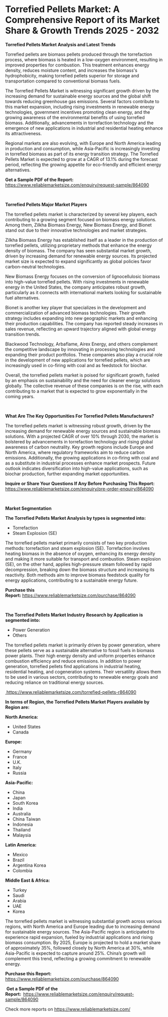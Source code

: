 <p><h1>Torrefied Pellets Market: A Comprehensive Report of its Market Share & Growth Trends 2025 - 2032</h1></p><p><strong>Torrefied Pellets Market Analysis and Latest Trends</strong></p>
<p><p>Torrefied pellets are biomass pellets produced through the torrefaction process, where biomass is heated in a low-oxygen environment, resulting in improved properties for combustion. This treatment enhances energy density, reduces moisture content, and increases the biomass's hydrophobicity, making torrefied pellets superior for storage and transportation compared to conventional biomass fuels.</p><p>The Torrefied Pellets Market is witnessing significant growth driven by the increasing demand for sustainable energy sources and the global shift towards reducing greenhouse gas emissions. Several factors contribute to this market expansion, including rising investments in renewable energy technologies, government incentives promoting clean energy, and the growing awareness of the environmental benefits of using torrefied biomass. Additionally, advancements in torrefaction technology and the emergence of new applications in industrial and residential heating enhance its attractiveness.</p><p>Regional markets are also evolving, with Europe and North America leading in production and consumption, while Asia-Pacific is increasingly investing in torrefied biomass as part of its energy transition strategy. The Torrefied Pellets Market is expected to grow at a CAGR of 13.1% during the forecast period, reflecting the growing appetite for eco-friendly and efficient energy alternatives.</p></p>
<p><strong>Get a Sample PDF of the Report:&nbsp;</strong> <a href="https://www.reliablemarketsize.com/enquiry/request-sample/864090?utm_campaign=2190&utm_medium=2&utm_source=Github&utm_content=ia&utm_term=30012025&utm_id=torrefied-pellets">https://www.reliablemarketsize.com/enquiry/request-sample/864090</a></p>
<p>&nbsp;</p>
<p><strong>Torrefied Pellets Major Market Players</strong></p>
<p><p>The torrefied pellets market is characterized by several key players, each contributing to a growing segment focused on biomass energy solutions. Among them, Zilkha Biomass Energy, New Biomass Energy, and Bionet stand out due to their innovative technologies and market strategies.</p><p>Zilkha Biomass Energy has established itself as a leader in the production of torrefied pellets, utilizing proprietary methods that enhance the energy density of biomass. The company has seen substantial market growth, driven by increasing demand for renewable energy sources. Its projected market size is expected to expand significantly as global policies favor carbon-neutral technologies.</p><p>New Biomass Energy focuses on the conversion of lignocellulosic biomass into high-value torrefied pellets. With rising investments in renewable energy in the United States, the company anticipates robust growth, particularly as it connects with international markets looking for sustainable fuel alternatives. </p><p>Bionet is another key player that specializes in the development and commercialization of advanced biomass technologies. Their growth strategy includes expanding into new geographic markets and enhancing their production capabilities. The company has reported steady increases in sales revenue, reflecting an upward trajectory aligned with global energy transition trends.</p><p>Blackwood Technology, Arbaflame, Airex Energy, and others complement the competitive landscape by innovating in processing technologies and expanding their product portfolios. These companies also play a crucial role in the development of new applications for torrefied pellets, which are increasingly used in co-firing with coal and as feedstock for biochar.</p><p>Overall, the torrefied pellets market is poised for significant growth, fueled by an emphasis on sustainability and the need for cleaner energy solutions globally. The collective revenue of these companies is on the rise, with each contributing to a market that is expected to grow exponentially in the coming years.</p></p>
<p>&nbsp;</p>
<p><strong>What Are The Key Opportunities For Torrefied Pellets Manufacturers?</strong></p>
<p><p>The torrefied pellets market is witnessing robust growth, driven by the increasing demand for renewable energy sources and sustainable biomass solutions. With a projected CAGR of over 10% through 2030, the market is bolstered by advancements in torrefaction technology and rising global awareness of carbon neutrality. Key growth regions include Europe and North America, where regulatory frameworks aim to reduce carbon emissions. Additionally, the growing applications in co-firing with coal and as a substitute in industrial processes enhance market prospects. Future outlook indicates diversification into high-value applications, such as biochar production, further expanding market opportunities.</p></p>
<p><strong>Inquire or Share Your Questions If Any Before Purchasing This Report:</strong> <a href="https://www.reliablemarketsize.com/enquiry/pre-order-enquiry/864090?utm_campaign=2190&utm_medium=2&utm_source=Github&utm_content=ia&utm_term=30012025&utm_id=torrefied-pellets">https://www.reliablemarketsize.com/enquiry/pre-order-enquiry/864090</a></p>
<p>&nbsp;</p>
<p><strong>Market Segmentation</strong></p>
<p><strong>The Torrefied Pellets Market Analysis by types is segmented into:</strong></p>
<p><ul><li>Torrefaction</li><li>Steam Explosion (SE)</li></ul></p>
<p><p>The torrefied pellets market primarily consists of two key production methods: torrefaction and steam explosion (SE). Torrefaction involves heating biomass in the absence of oxygen, enhancing its energy density and making it more suitable for transport and combustion. Steam explosion (SE), on the other hand, applies high-pressure steam followed by rapid decompression, breaking down the biomass structure and increasing its reactivity. Both methods aim to improve biomass feedstock quality for energy applications, contributing to a sustainable energy future.</p></p>
<p><strong>Purchase this Report:&nbsp;</strong><a href="https://www.reliablemarketsize.com/purchase/864090?utm_campaign=2190&utm_medium=2&utm_source=Github&utm_content=ia&utm_term=30012025&utm_id=torrefied-pellets">https://www.reliablemarketsize.com/purchase/864090</a></p>
<p>&nbsp;</p>
<p><strong>The Torrefied Pellets Market Industry Research by Application is segmented into:</strong></p>
<p><ul><li>Power Generation</li><li>Others</li></ul></p>
<p><p>The torrefied pellets market is primarily driven by power generation, where these pellets serve as a sustainable alternative to fossil fuels in biomass power plants. Their high energy density and uniform properties enhance combustion efficiency and reduce emissions. In addition to power generation, torrefied pellets find applications in industrial heating, residential heating, and cogeneration systems. Their versatility allows them to be used in various sectors, contributing to renewable energy goals and reducing reliance on traditional energy sources.</p></p>
<p><a href="https://www.reliablemarketsize.com/torrefied-pellets-r864090?utm_campaign=2190&utm_medium=2&utm_source=Github&utm_content=ia&utm_term=30012025&utm_id=torrefied-pellets">&nbsp;https://www.reliablemarketsize.com/torrefied-pellets-r864090</a></p>
<p><strong>In terms of Region, the Torrefied Pellets Market Players available by Region are:</strong></p>
<p>
    <p> <strong> North America: </strong>
        <ul>
            <li>United States</li>
            <li>Canada</li>
        </ul>
        </p> 
    <p> <strong> Europe: </strong>
        <ul>
            <li>Germany</li>
            <li>France</li>
            <li>U.K.</li>
            <li>Italy</li>
            <li>Russia</li>
        </ul>
        </p> 
    <p> <strong> Asia-Pacific: </strong>
        <ul>
            <li>China</li>
            <li>Japan</li>
            <li>South Korea</li>
            <li>India</li>
            <li>Australia</li>
            <li>China Taiwan</li>
            <li>Indonesia</li>
            <li>Thailand</li>
            <li>Malaysia</li>
        </ul>
        </p> 
    <p> <strong> Latin America: </strong>
        <ul>
            <li>Mexico</li>
            <li>Brazil</li>
            <li>Argentina Korea</li>
            <li>Colombia</li>
        </ul>
        </p> 
    <p> <strong> Middle East & Africa: </strong>
        <ul>
            <li>Turkey</li>
            <li>Saudi</li>
            <li>Arabia</li>
            <li>UAE</li>
            <li>Korea</li>
        </ul>
    </p>
    </p>
<p><p>The torrefied pellets market is witnessing substantial growth across various regions, with North America and Europe leading due to increasing demand for sustainable energy sources. The Asia-Pacific region is anticipated to experience rapid expansion, fueled by industrial applications and rising biomass consumption. By 2025, Europe is projected to hold a market share of approximately 35%, followed closely by North America at 30%, while Asia-Pacific is expected to capture around 25%. China’s growth will complement this trend, reflecting a growing commitment to renewable energy.</p></p>
<p><strong>Purchase this Report: </strong><a href="https://www.reliablemarketsize.com/purchase/864090?utm_campaign=2190&utm_medium=2&utm_source=Github&utm_content=ia&utm_term=30012025&utm_id=torrefied-pellets">https://www.reliablemarketsize.com/purchase/864090</a></p>
<p>&nbsp;<strong>Get a Sample PDF of the Report:&nbsp;&nbsp;</strong><a href="https://www.reliablemarketsize.com/enquiry/request-sample/864090?utm_campaign=2190&utm_medium=2&utm_source=Github&utm_content=ia&utm_term=30012025&utm_id=torrefied-pellets">https://www.reliablemarketsize.com/enquiry/request-sample/864090</a></p>
<p><strong></strong></p>
<p>Check more reports on <a href="https://www.reliablemarketsize.com/?utm_campaign=2190&utm_medium=2&utm_source=Github&utm_content=ia&utm_term=30012025&utm_id=torrefied-pellets">https://www.reliablemarketsize.com/</a></p>